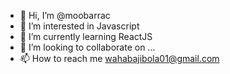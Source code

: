 - 👋 Hi, I’m @moobarrac
- 👀 I’m interested in Javascript
- 🌱 I’m currently learning ReactJS
- 💞️ I’m looking to collaborate on ...
- 📫 How to reach me wahabajibola01@gmail.com

<!---
moobarrac/moobarrac is a ✨ special ✨ repository because its `README.md` (this file) appears on your GitHub profile.
You can click the Preview link to take a look at your changes.
--->
